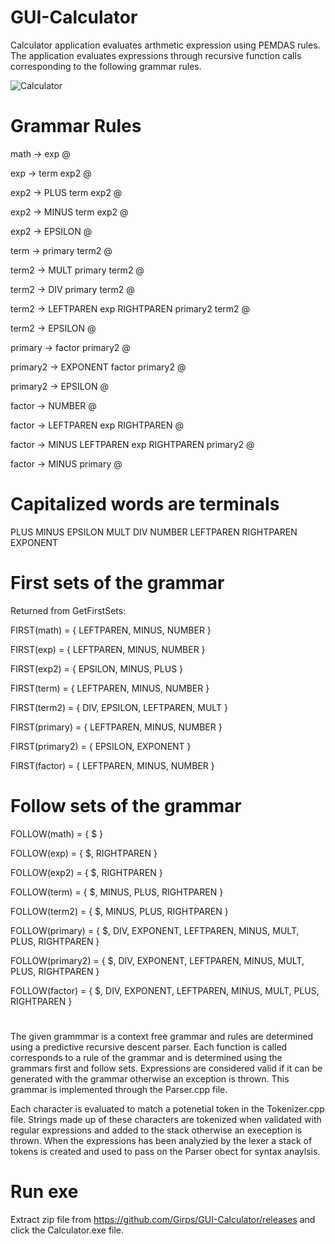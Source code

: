 # GUI-Calculator
Calculator application evaluates arthmetic expression using PEMDAS rules. 
The application evaluates expressions through recursive function calls corresponding
to the following grammar rules. 

![Calculator](https://github.com/Girps/GUI-Calculator/assets/105522853/12761202-6414-4f2c-a4a5-0796d19c64af)


# Grammar Rules 

math -> exp @ 

exp -> term exp2 @ 

exp2 -> PLUS term exp2 @

exp2 -> MINUS term exp2 @

exp2 -> EPSILON @

term -> primary term2 @

term2 -> MULT primary term2 @

term2 -> DIV primary  term2 @

term2 -> LEFTPAREN exp RIGHTPAREN primary2 term2 @

term2 -> EPSILON @ 

primary -> factor primary2 @

primary2 -> EXPONENT factor primary2 @

primary2 -> EPSILON @  

factor -> NUMBER @

factor -> LEFTPAREN exp RIGHTPAREN @

factor -> MINUS LEFTPAREN exp RIGHTPAREN primary2 @

factor -> MINUS primary @ 

# Capitalized words are terminals
PLUS
MINUS
EPSILON
MULT
DIV
NUMBER
LEFTPAREN
RIGHTPAREN
EXPONENT


# First sets of the grammar
Returned from GetFirstSets:

FIRST(math) = { LEFTPAREN, MINUS, NUMBER  }

FIRST(exp) = { LEFTPAREN, MINUS, NUMBER  }

FIRST(exp2) = { EPSILON, MINUS, PLUS  }

FIRST(term) = { LEFTPAREN, MINUS, NUMBER  }

FIRST(term2) = { DIV, EPSILON, LEFTPAREN, MULT  }

FIRST(primary) = { LEFTPAREN, MINUS, NUMBER  }

FIRST(primary2) = { EPSILON, EXPONENT  }

FIRST(factor) = { LEFTPAREN, MINUS, NUMBER  }


# Follow sets of the grammar
FOLLOW(math) = { $ }

FOLLOW(exp) = { $, RIGHTPAREN }

FOLLOW(exp2) = { $, RIGHTPAREN }

FOLLOW(term) = { $, MINUS, PLUS, RIGHTPAREN }

FOLLOW(term2) = { $, MINUS, PLUS, RIGHTPAREN }

FOLLOW(primary) = { $, DIV, EXPONENT, LEFTPAREN, MINUS, MULT, PLUS, RIGHTPAREN }

FOLLOW(primary2) = { $, DIV, EXPONENT, LEFTPAREN, MINUS, MULT, PLUS, RIGHTPAREN }

FOLLOW(factor) = { $, DIV, EXPONENT, LEFTPAREN, MINUS, MULT, PLUS, RIGHTPAREN }

#

The given grammmar is a context free grammar and rules are determined using a
predictive recursive descent parser. Each function is called corresponds to a rule
of the grammar and is determined using the grammars first and follow sets.
Expressions are considered valid if it can be generated with the grammar 
otherwise an exception is thrown. This grammar is implemented through the Parser.cpp
file.

Each character is evaluated to match a potenetial token in the Tokenizer.cpp file. 
Strings made up of these characters are tokenized when validated with regular expressions and added 
to the stack otherwise an exeception is thrown. When the expressions has been 
analyzied by the lexer a stack of tokens is created and used to pass on the Parser
obect for syntax anaylsis. 

# Run exe 

Extract zip file from https://github.com/Girps/GUI-Calculator/releases and click the Calculator.exe file. 
